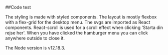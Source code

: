 ##Code test

The styling is made with styled components.
The layout is mostly flexbox with a flex-grid for the desktop menu. 
The svgs are imported as React components. 
React-scroll is used for a scroll effect when clicking 'Starta din rejse her'.
When you have clicked the hamburger menu you can click anywhere outside to close it.

The Node version is v12.18.3.
